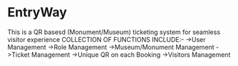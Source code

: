 # EntryWay
This is a QR basesd (Monument/Museum) ticketing system for seamless visitor experience
COLLECTION OF FUNCTIONS INCLUDE:-
->User Management
->Role Management
->Museum/Monument Management
->Ticket Management
->Unique QR on each Booking
->Visitors Management
